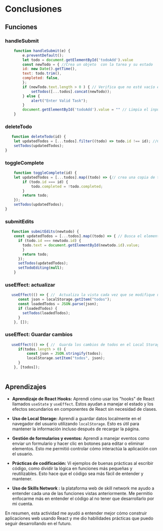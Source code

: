 # Conclusiones
## Funciones
### handleSubmit

```jsx
    function handleSubmit(e) {
        e.preventDefault();
        let todo = document.getElementById('todoAdd').value
        const newTodo = { //Crea un objeto  con la tarea y su estado
        id: new Date().getTime(),
        text: todo.trim(),
        completed: false,
        };
        if (newTodo.text.length > 0 ) { // Verifica que no esté vacío el input
            setTodos([...todos].concat(newTodo));
        } else {
            alert("Enter Valid Task");
        }
        document.getElementById('todoAdd').value = "" // Limpia el input al enviar
    }
```
### deleteTodo
```jsx
   function deleteTodo(id) {
    let updatedTodos = [...todos].filter((todo) => todo.id !== id); //Crea una copia donde solo almacena los valores que no fueron eliminados y actualiza Todos.
    setTodos(updatedTodos);
}
```
### toggleComplete
```jsx
    function toggleComplete(id) {
    let updatedTodos = [...todos].map((todo) => {// crea una copia de todos para poder actualizar sin afectar a los demas elementos
        if (todo.id === id) {
            todo.completed = !todo.completed;
        }
        return todo;
    });
    setTodos(updatedTodos);
}
```
### submitEdits
```jsx
   function submitEdits(newtodo) {
    const updatedTodos = [...todos].map((todo) => { // Busca el elemento a editar en base a su ID
      if (todo.id === newtodo.id) {
        todo.text = document.getElementById(newtodo.id).value;
        }
        return todo;
      });
      setTodos(updatedTodos);
      setTodoEditing(null);
    }
```
### useEffect: actualizar
```jsx
   useEffect(() => { //  Actualiza la vista cada vez que se modifique un Todo
      const json = localStorage.getItem("todos");
      const loadedTodos = JSON.parse(json);
      if (loadedTodos) {
        setTodos(loadedTodos);
      }
    }, []);
```
### useEffect: Guardar cambios
```jsx
   useEffect(() => { //  Guarda los cambios de todos en el Local Storage cada vez que se agregue o quite un Todo 
      if(todos.length > 0) {
          const json = JSON.stringify(todos);
          localStorage.setItem("todos", json);
      }
    }, [todos]);
  
```


## Aprendizajes 

- **Aprendizaje de React Hooks:** Aprendí cómo usar los "hooks" de React llamados `useState` y `useEffect`. Estos ayudan a manejar el estado y los efectos secundarios en componentes de React sin necesidad de clases.

- **Uso de Local Storage:** Aprendí a guardar datos localmente en el navegador del usuario utilizando `localStorage`. Esto es útil para mantener la información incluso después de recargar la página.

- **Gestión de formularios y eventos:** Aprendí a manejar eventos como enviar un formulario y hacer clic en botones para editar o eliminar elementos. Esto me permitió controlar cómo interactúa la aplicación con el usuario.

- **Prácticas de codificación:** Vi ejemplos de buenas prácticas al escribir código, como dividir la lógica en funciones más pequeñas y reutilizables. Esto hace que el código sea más fácil de entender y mantener.

- **Uso de Skills Network :** la plataforma web de skill network me ayudo a entender cada una de las funciones vistas anteriormente. Me permitio enfocarme más en entender el código al no tener que desarrollarlo por mi cuenta.

En resumen, esta actividad me ayudó a entender mejor cómo construir aplicaciones web usando React y me dio habilidades prácticas que puedo seguir desarrollando en el futuro.

